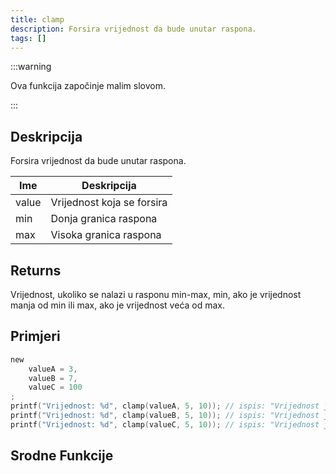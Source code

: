 ```yaml
---
title: clamp
description: Forsira vrijednost da bude unutar raspona.
tags: []
---
```


:::warning

Ova funkcija započinje malim slovom.

:::

## Deskripcija

Forsira vrijednost da bude unutar raspona.

| Ime   | Deskripcija                    |
| ----- | ------------------------------ |
| value | Vrijednost koja se forsira     |
| min   | Donja granica raspona          |
| max   | Visoka granica raspona         |

## Returns

Vrijednost, ukoliko se nalazi u rasponu min-max, min, ako je vrijednost manja od min ili max, ako je vrijednost veća od max.

## Primjeri

```c
new
    valueA = 3,
    valueB = 7,
    valueC = 100
;
printf("Vrijednost: %d", clamp(valueA, 5, 10)); // ispis: "Vrijednost je: 5" zato što je 3 manje od 5
printf("Vrijednost: %d", clamp(valueB, 5, 10)); // ispis: "Vrijednost je: 7" zato što je 7 između 5 i 10
printf("Vrijednost: %d", clamp(valueC, 5, 10)); // ispis: "Vrijednost je: 10" zato što je 100 veće od 10
```

## Srodne Funkcije

